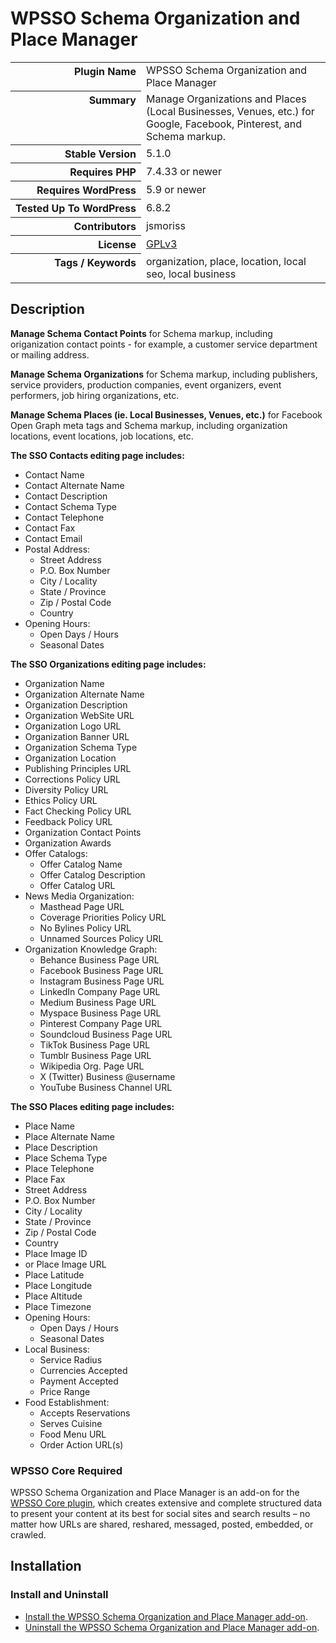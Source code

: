<h1>WPSSO Schema Organization and Place Manager</h1>

<table>
<tr><th align="right" valign="top" nowrap>Plugin Name</th><td>WPSSO Schema Organization and Place Manager</td></tr>
<tr><th align="right" valign="top" nowrap>Summary</th><td>Manage Organizations and Places (Local Businesses, Venues, etc.) for Google, Facebook, Pinterest, and Schema markup.</td></tr>
<tr><th align="right" valign="top" nowrap>Stable Version</th><td>5.1.0</td></tr>
<tr><th align="right" valign="top" nowrap>Requires PHP</th><td>7.4.33 or newer</td></tr>
<tr><th align="right" valign="top" nowrap>Requires WordPress</th><td>5.9 or newer</td></tr>
<tr><th align="right" valign="top" nowrap>Tested Up To WordPress</th><td>6.8.2</td></tr>
<tr><th align="right" valign="top" nowrap>Contributors</th><td>jsmoriss</td></tr>
<tr><th align="right" valign="top" nowrap>License</th><td><a href="https://www.gnu.org/licenses/gpl.txt">GPLv3</a></td></tr>
<tr><th align="right" valign="top" nowrap>Tags / Keywords</th><td>organization, place, location, local seo, local business</td></tr>
</table>

<h2>Description</h2>

<!-- about -->

<p><strong>Manage Schema Contact Points</strong> for Schema markup, including origanization contact points - for example, a customer service department or mailing address.</p>

<p><strong>Manage Schema Organizations</strong> for Schema markup, including publishers, service providers, production companies, event organizers, event performers, job hiring organizations, etc.</p>

<p><strong>Manage Schema Places (ie. Local Businesses, Venues, etc.)</strong> for Facebook Open Graph meta tags and Schema markup, including organization locations, event locations, job locations, etc.</p>

<!-- /about -->

<p><strong>The SSO Contacts editing page includes:</strong></p>

<ul>
<li>Contact Name</li>
<li>Contact Alternate Name</li>
<li>Contact Description</li>
<li>Contact Schema Type</li>
<li>Contact Telephone</li>
<li>Contact Fax</li>
<li>Contact Email</li>
<li>Postal Address:

<ul>
<li>Street Address</li>
<li>P.O. Box Number</li>
<li>City / Locality</li>
<li>State / Province</li>
<li>Zip / Postal Code</li>
<li>Country</li>
</ul></li>
<li>Opening Hours:

<ul>
<li>Open Days / Hours</li>
<li>Seasonal Dates</li>
</ul></li>
</ul>

<p><strong>The SSO Organizations editing page includes:</strong></p>

<ul>
<li>Organization Name</li>
<li>Organization Alternate Name</li>
<li>Organization Description</li>
<li>Organization WebSite URL</li>
<li>Organization Logo URL</li>
<li>Organization Banner URL</li>
<li>Organization Schema Type</li>
<li>Organization Location</li>
<li>Publishing Principles URL</li>
<li>Corrections Policy URL</li>
<li>Diversity Policy URL</li>
<li>Ethics Policy URL</li>
<li>Fact Checking Policy URL</li>
<li>Feedback Policy URL</li>
<li>Organization Contact Points</li>
<li>Organization Awards</li>
<li>Offer Catalogs:

<ul>
<li>Offer Catalog Name</li>
<li>Offer Catalog Description</li>
<li>Offer Catalog URL</li>
</ul></li>
<li>News Media Organization:

<ul>
<li>Masthead Page URL</li>
<li>Coverage Priorities Policy URL</li>
<li>No Bylines Policy URL</li>
<li>Unnamed Sources Policy URL</li>
</ul></li>
<li>Organization Knowledge Graph:

<ul>
<li>Behance Business Page URL</li>
<li>Facebook Business Page URL</li>
<li>Instagram Business Page URL</li>
<li>LinkedIn Company Page URL</li>
<li>Medium Business Page URL</li>
<li>Myspace Business Page URL</li>
<li>Pinterest Company Page URL</li>
<li>Soundcloud Business Page URL</li>
<li>TikTok Business Page URL</li>
<li>Tumblr Business Page URL</li>
<li>Wikipedia Org. Page URL</li>
<li>X (Twitter) Business @username</li>
<li>YouTube Business Channel URL</li>
</ul></li>
</ul>

<p><strong>The SSO Places editing page includes:</strong></p>

<ul>
<li>Place Name</li>
<li>Place Alternate Name</li>
<li>Place Description</li>
<li>Place Schema Type</li>
<li>Place Telephone</li>
<li>Place Fax</li>
<li>Street Address</li>
<li>P.O. Box Number</li>
<li>City / Locality</li>
<li>State / Province</li>
<li>Zip / Postal Code</li>
<li>Country</li>
<li>Place Image ID</li>
<li>or Place Image URL</li>
<li>Place Latitude</li>
<li>Place Longitude</li>
<li>Place Altitude</li>
<li>Place Timezone</li>
<li>Opening Hours:

<ul>
<li>Open Days / Hours</li>
<li>Seasonal Dates</li>
</ul></li>
<li>Local Business:

<ul>
<li>Service Radius</li>
<li>Currencies Accepted</li>
<li>Payment Accepted</li>
<li>Price Range</li>
</ul></li>
<li>Food Establishment:

<ul>
<li>Accepts Reservations</li>
<li>Serves Cuisine</li>
<li>Food Menu URL</li>
<li>Order Action URL(s)</li>
</ul></li>
</ul>

<h3>WPSSO Core Required</h3>

<p>WPSSO Schema Organization and Place Manager is an add-on for the <a href="https://wordpress.org/plugins/wpsso/">WPSSO Core plugin</a>, which creates extensive and complete structured data to present your content at its best for social sites and search results – no matter how URLs are shared, reshared, messaged, posted, embedded, or crawled.</p>

<h2>Installation</h2>

<h3 class="top">Install and Uninstall</h3>

<ul>
<li><a href="https://wpsso.com/docs/plugins/wpsso-organization-place/installation/install-the-plugin/">Install the WPSSO Schema Organization and Place Manager add-on</a>.</li>
<li><a href="https://wpsso.com/docs/plugins/wpsso-organization-place/installation/uninstall-the-plugin/">Uninstall the WPSSO Schema Organization and Place Manager add-on</a>.</li>
</ul>

